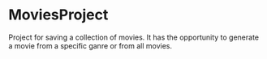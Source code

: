 # MoviesProject

Project for saving a collection of movies. It has the opportunity to generate a movie from a specific ganre or from all movies.
